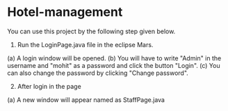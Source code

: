 # Hotel-management

You can use this project by the following step given below.

1. Run the LoginPage.java file in the eclipse Mars.

(a) A login window will be opened.
(b) You will have to write "Admin" in the username and "mohit" as a password and click the button "Login".
(c) You can also change the password by clicking "Change password".

2. After login in the page

(a) A new window will appear named as StaffPage.java
